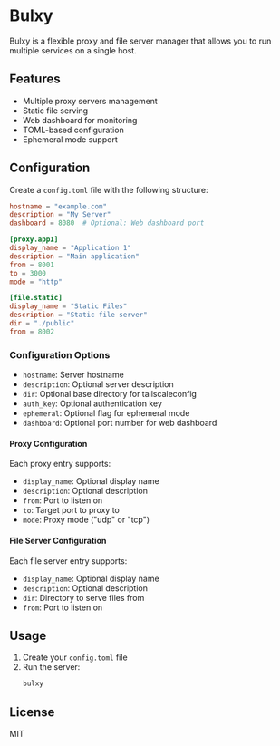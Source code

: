 # Bulxy

Bulxy is a flexible proxy and file server manager that allows you to run multiple services on a single host.

## Features

- Multiple proxy servers management
- Static file serving
- Web dashboard for monitoring
- TOML-based configuration
- Ephemeral mode support

## Configuration

Create a `config.toml` file with the following structure:

```toml
hostname = "example.com"
description = "My Server"
dashboard = 8080  # Optional: Web dashboard port

[proxy.app1]
display_name = "Application 1"
description = "Main application"
from = 8001
to = 3000
mode = "http"

[file.static]
display_name = "Static Files"
description = "Static file server"
dir = "./public"
from = 8002
```

### Configuration Options

- `hostname`: Server hostname
- `description`: Optional server description
- `dir`: Optional base directory for tailscaleconfig
- `auth_key`: Optional authentication key
- `ephemeral`: Optional flag for ephemeral mode
- `dashboard`: Optional port number for web dashboard

#### Proxy Configuration
Each proxy entry supports:
- `display_name`: Optional display name
- `description`: Optional description
- `from`: Port to listen on
- `to`: Target port to proxy to
- `mode`: Proxy mode ("udp" or "tcp")

#### File Server Configuration
Each file server entry supports:
- `display_name`: Optional display name
- `description`: Optional description
- `dir`: Directory to serve files from
- `from`: Port to listen on

## Usage

1. Create your `config.toml` file
2. Run the server:
   ```bash
   bulxy
   ```

## License

MIT
